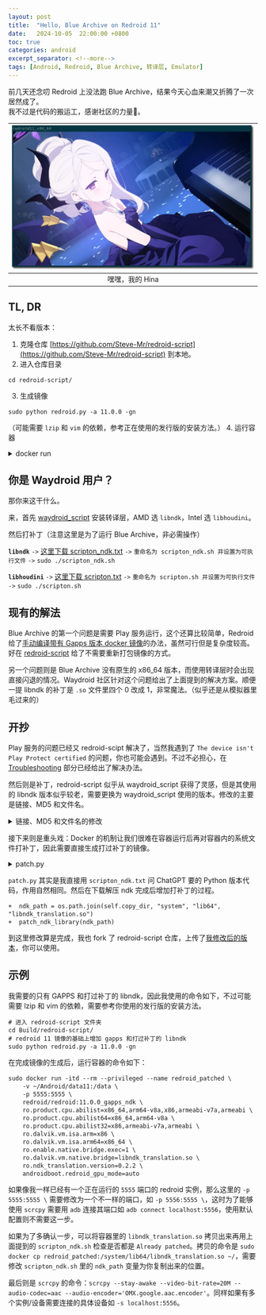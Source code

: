 ```yaml
---
layout: post
title:  "Hello, Blue Archive on Redroid 11"
date:   2024-10-05  22:00:00 +0800
toc: true
categories: android 
excerpt_separator: <!--more-->
tags: [Android, Redroid, Blue Archive, 转译层, Emulator]
---
```


前几天还念叨 Redroid 上没法跑 Blue Archive，结果今天心血来潮又折腾了一次居然成了。  
我不过是代码的搬运工，感谢社区的力量🙏。  

|![alt text](/assets/2024-10-05-redroid-blue-archive/1728137667.png)|
|:--:|
|嘿嘿，我的 Hina|


## TL, DR

太长不看版本：  

1. 克隆仓库 [https://github.com/Steve-Mr/redroid-script](https://github.com/Steve-Mr/redroid-script) 到本地。
2. 进入仓库目录
```shell
cd redroid-script/
```
3. 生成镜像
```shell
sudo python redroid.py -a 11.0.0 -gn
```
（可能需要 `lzip` 和 `vim` 的依赖，参考正在使用的发行版的安装方法。）
4. 运行容器
<details>
        <summary>docker run</summary>

    {% highlight shell %}
    ## 运行容器
    sudo docker run -itd --rm --privileged --name redroid_patched \               
        -v ~/Android/data11:/data \
        -p 5555:5555 \
        redroid/redroid:11.0.0_gapps_ndk \
        ro.product.cpu.abilist=x86_64,arm64-v8a,x86,armeabi-v7a,armeabi \
        ro.product.cpu.abilist64=x86_64,arm64-v8a \
        ro.product.cpu.abilist32=x86,armeabi-v7a,armeabi \
        ro.dalvik.vm.isa.arm=x86 \
        ro.dalvik.vm.isa.arm64=x86_64 \
        ro.enable.native.bridge.exec=1 \
        ro.dalvik.vm.native.bridge=libndk_translation.so \
        ro.ndk_translation.version=0.2.2 \
        androidboot.redroid_gpu_mode=auto

    ## 连接 scrcpy
    scrcpy --stay-awake --video-bit-rate=20M --audio-codec=aac --audio-encoder='OMX.google.aac.encoder'
    {% endhighlight %}
</details>

<!--more-->


## 你是 Waydroid 用户？

那你来这干什么。  

来，首先 [waydroid_script](https://github.com/casualsnek/waydroid_script) 安装转译层，AMD 选 `libndk`，Intel 选 `libhoudini`。  

然后打补丁（注意这里是为了运行 Blue Archive，非必需操作）

**`libndk`** `->` [这里下载 scripton_ndk.txt](https://github.com/waydroid/waydroid/issues/788#issuecomment-2167334937) `->` `重命名为 scripton_ndk.sh 并设置为可执行文件` `->` `sudo ./scripton_ndk.sh`

**`libhoudini`** `->` [这里下载 scripton.txt](https://github.com/waydroid/waydroid/issues/788#issuecomment-2162386712) `->` `重命名为 scripton.sh 并设置为可执行文件` `->` `sudo ./scripton.sh`

## 现有的解法

Blue Archive 的第一个问题是需要 Play 服务运行，这个还算比较简单，Redroid 给了[手动编译带有 Gapps 版本 docker 镜像](https://github.com/remote-android/redroid-doc/tree/master/android-builder-docker)的办法，虽然可行但是复杂度较高。好在 [redroid-script](https://github.com/ayasa520/redroid-script) 给了不需要重新打包镜像的方式。  

另一个问题则是 Blue Archive 没有原生的 x86_64 版本，而使用转译层时会出现直接闪退的情况。Waydroid 社区针对这个问题给出了上面提到的解决方案。顺便一提 libndk 的补丁是 `.so` 文件里四个 0 改成 1，非常魔法。（似乎还是从模拟器里毛过来的）  

## 开抄

Play 服务的问题已经又 redroid-scipt 解决了，当然我遇到了 `The device isn't Play Protect certified` 的问题，你也可能会遇到。不过不必担心，在 [Troubleshooting](https://github.com/ayasa520/redroid-script?tab=readme-ov-file#troubleshooting) 部分已经给出了解决办法。  

然后则是补丁，redroid-script 似乎从 waydroid_script 获得了灵感，但是其使用的 libndk 版本似乎较老，需要更换为 waydroid_script 使用的版本。修改的主要是链接、MD5 和文件名。  

<details>
    <summary>链接、MD5 和文件名的修改</summary>

{% highlight git %}
-  dl_link = "https://github.com/supremegamers/vendor_google_proprietary_ndk_translation-prebuilt/archive/181d9290a69309511185c4417ba3d890b3caaaa8.zip"
+  dl_link = "https://github.com/supremegamers/vendor_google_proprietary_ndk_translation-prebuilt/archive/9324a8914b649b885dad6f2bfd14a67e5d1520bf.zip"

-  shutil.copytree(os.path.join(self.extract_to, "vendor_google_proprietary_ndk_translation-prebuilt-181d9290a69309511185c4417ba3d890b3caaaa8", "prebuilts"), os.path.join(self.copy_dir, "system"), dirs_exist_ok=True)
+  shutil.copytree(os.path.join(self.extract_to, "vendor_google_proprietary_ndk_translation-prebuilt-9324a8914b649b885dad6f2bfd14a67e5d1520bf", "prebuilts"), os.path.join(self.copy_dir, "system"), dirs_exist_ok=True)

-  act_md5 = "0beff55f312492f24d539569d84f5bfb"
+  act_md5 = "c9572672d1045594448068079b34c350"
{% endhighlight %}

</details>

接下来则是重头戏：Docker 的机制让我们很难在容器运行后再对容器内的系统文件打补丁，因此需要直接生成打过补丁的镜像。  

<details>
    <summary>patch.py</summary>

{% highlight python %}
import os
import subprocess

def check_hex(file_path, offset, hex_to_check):
    skip_bytes = offset - 0x101000
    read_bytes = len(hex_to_check) // 2
    command = [
        'od', file_path,
        '--skip-bytes={}'.format(skip_bytes),
        '--read-bytes={}'.format(read_bytes),
        '--endian=little',
        '-t', 'x1',
        '-An'
    ]

    command_output = subprocess.check_output(command).decode().replace(' ', '').strip()
    return command_output == hex_to_check

def patch_hex(file_path, offset, original_hex, new_hex):
    file_offset = offset - 0x101000
    if check_hex(file_path, offset, original_hex):
        hex_in_bin = bytes.fromhex(new_hex)
        with open(file_path, 'r+b') as f:
            f.seek(file_offset)
            f.write(hex_in_bin)
        print(f"Patched {file_path} at {file_offset} with new hex {new_hex}")
    elif check_hex(file_path, offset, new_hex):
        print("Already patched")
    else:
        print("Hex mismatch!")

def patch_ndk_library(ndk_path):
    if os.path.isfile(ndk_path):
        if os.access(ndk_path, os.W_OK) or os.geteuid() == 0:
            patch_hex(ndk_path, 0x307dd1, '83e2fa', '83e2ff')
            patch_hex(ndk_path, 0x307cd6, '83e2fa', '83e2ff')
        else:
            print("libndk_translation is not writable. Please run with sudo.")
    else:
        print("libndk_translation not found. Please install it first.")

# 调用示例
if __name__ == "__main__":
    ndk_path = "ndk/system/lib64/libndk_translation.so"
    patch_ndk_library(ndk_path)

{% endhighlight %}

</details>

`patch.py` 其实是我直接用 `scripton_ndk.txt` 问 ChatGPT 要的 Python 版本代码，作用自然相同。然后在下载解压 ndk 完成后增加打补丁的过程。  

```
+  ndk_path = os.path.join(self.copy_dir, "system", "lib64", "libndk_translation.so")
+  patch_ndk_library(ndk_path)
```

到这里修改算是完成，我也 fork 了 redroid-script 仓库，上传了[我修改后的版本](https://github.com/Steve-Mr/redroid-script)，你可以使用。  

## 示例

我需要的只有 GAPPS 和打过补丁的 libndk，因此我使用的命令如下，不过可能需要 lzip 和 vim 的依赖，需要参考你使用的发行版的安装方法。

```shell
# 进入 redroid-script 文件夹
cd Build/redroid-script/
# redroid 11 镜像的基础上增加 gapps 和打过补丁的 libndk
sudo python redroid.py -a 11.0.0 -gn
```

在完成镜像的生成后，运行容器的命令如下：

```shell
sudo docker run -itd --rm --privileged --name redroid_patched \               
    -v ~/Android/data11:/data \
    -p 5555:5555 \
    redroid/redroid:11.0.0_gapps_ndk \
    ro.product.cpu.abilist=x86_64,arm64-v8a,x86,armeabi-v7a,armeabi \
    ro.product.cpu.abilist64=x86_64,arm64-v8a \
    ro.product.cpu.abilist32=x86,armeabi-v7a,armeabi \
    ro.dalvik.vm.isa.arm=x86 \
    ro.dalvik.vm.isa.arm64=x86_64 \
    ro.enable.native.bridge.exec=1 \
    ro.dalvik.vm.native.bridge=libndk_translation.so \
    ro.ndk_translation.version=0.2.2 \
    androidboot.redroid_gpu_mode=auto
```

如果像我一样已经有一个正在运行的 `5555` 端口的 redroid 实例，那么这里的 `-p 5555:5555 \` 需要修改为一个不一样的端口，如 `-p 5556:5555 \`，这时为了能够使用 `scrcpy` 需要用 `adb` 连接其端口如 `adb connect localhost:5556`，使用默认配置则不需要这一步。  

如果为了多确认一步，可以将容器里的 `libndk_translation.so` 拷贝出来再用上面提到的 `scripton_ndk.sh` 检查是否都是 `Already patched`。拷贝的命令是 `sudo docker cp redroid_patched:/system/lib64/libndk_translation.so ~/`，需要修改 `scripton_ndk.sh` 里的 `ndk_path` 变量为你复制出来的位置。  

最后则是 `scrcpy` 的命令：`scrcpy --stay-awake --video-bit-rate=20M --audio-codec=aac --audio-encoder='OMX.google.aac.encoder'`。同样如果有多个实例/设备需要连接的具体设备如 `-s localhost:5556`。  
